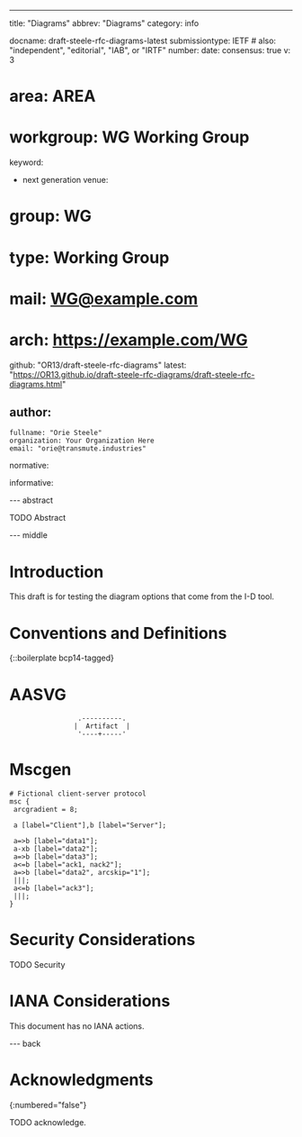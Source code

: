 ---
title: "Diagrams"
abbrev: "Diagrams"
category: info

docname: draft-steele-rfc-diagrams-latest
submissiontype: IETF  # also: "independent", "editorial", "IAB", or "IRTF"
number:
date:
consensus: true
v: 3
# area: AREA
# workgroup: WG Working Group
keyword:
 - next generation
venue:
#  group: WG
#  type: Working Group
#  mail: WG@example.com
#  arch: https://example.com/WG
  github: "OR13/draft-steele-rfc-diagrams"
  latest: "https://OR13.github.io/draft-steele-rfc-diagrams/draft-steele-rfc-diagrams.html"

author:
 -
    fullname: "Orie Steele"
    organization: Your Organization Here
    email: "orie@transmute.industries"

normative:

informative:


--- abstract

TODO Abstract


--- middle

# Introduction

This draft is for testing the diagram options that come from the I-D tool.


# Conventions and Definitions

{::boilerplate bcp14-tagged}

# AASVG

~~~aasvg
                 .----------.
                |  Artifact  |
                 '----+-----'
~~~



# Mscgen

~~~mscgen
# Fictional client-server protocol
msc {
 arcgradient = 8;

 a [label="Client"],b [label="Server"];

 a=>b [label="data1"];
 a-xb [label="data2"];
 a=>b [label="data3"];
 a<=b [label="ack1, nack2"];
 a=>b [label="data2", arcskip="1"];
 |||;
 a<=b [label="ack3"];
 |||;
}
~~~

# Security Considerations

TODO Security


# IANA Considerations

This document has no IANA actions.


--- back

# Acknowledgments
{:numbered="false"}

TODO acknowledge.
